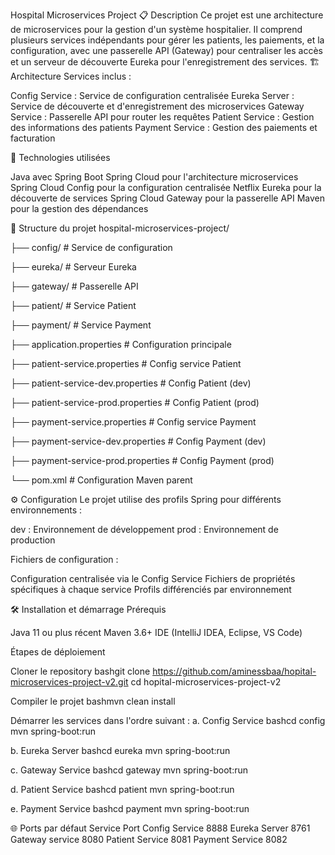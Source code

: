 Hospital Microservices Project
📋 Description
Ce projet est une architecture de microservices pour la gestion d'un système hospitalier. Il comprend plusieurs services indépendants pour gérer les patients, les paiements, et la configuration, avec une passerelle API (Gateway) pour centraliser les accès et un serveur de découverte Eureka pour l'enregistrement des services.
🏗️ Architecture
Services inclus :

Config Service : Service de configuration centralisée
Eureka Server : Service de découverte et d'enregistrement des microservices
Gateway Service : Passerelle API pour router les requêtes
Patient Service : Gestion des informations des patients
Payment Service : Gestion des paiements et facturation

🚀 Technologies utilisées

Java avec Spring Boot
Spring Cloud pour l'architecture microservices
Spring Cloud Config pour la configuration centralisée
Netflix Eureka pour la découverte de services
Spring Cloud Gateway pour la passerelle API
Maven pour la gestion des dépendances



📁 Structure du projet
hospital-microservices-project/

├── config/                          # Service de configuration

├── eureka/                          # Serveur Eureka

├── gateway/                         # Passerelle API

├── patient/                         # Service Patient

├── payment/                         # Service Payment

├── application.properties           # Configuration principale

├── patient-service.properties       # Config service Patient

├── patient-service-dev.properties   # Config Patient (dev)

├── patient-service-prod.properties  # Config Patient (prod)

├── payment-service.properties       # Config service Payment

├── payment-service-dev.properties   # Config Payment (dev)

├── payment-service-prod.properties  # Config Payment (prod)

└── pom.xml                         # Configuration Maven parent

⚙️ Configuration
Le projet utilise des profils Spring pour différents environnements :

  dev : Environnement de développement
  prod : Environnement de production

Fichiers de configuration :

  Configuration centralisée via le Config Service
  Fichiers de propriétés spécifiques à chaque service
  Profils différenciés par environnement

🛠️ Installation et démarrage
Prérequis

  Java 11 ou plus récent
  Maven 3.6+
  IDE (IntelliJ IDEA, Eclipse, VS Code)

Étapes de déploiement

Cloner le repository
bashgit clone https://github.com/aminessbaa/hopital-microservices-project-v2.git
cd hopital-microservices-project-v2

Compiler le projet
bashmvn clean install

Démarrer les services dans l'ordre suivant :
a. Config Service
  bashcd config
  mvn spring-boot:run
  
b. Eureka Server
  bashcd eureka
  mvn spring-boot:run
  
c. Gateway Service
  bashcd gateway
  mvn spring-boot:run
  
d. Patient Service
  bashcd patient
  mvn spring-boot:run
  
e. Payment Service
bashcd payment
mvn spring-boot:run


🌐 Ports par défaut
Service                     Port
Config Service              8888
Eureka Server               8761
Gateway service             8080
Patient Service             8081
Payment Service             8082
